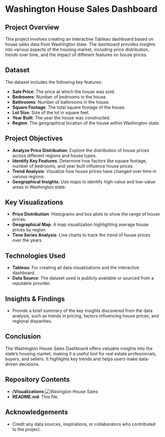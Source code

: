 # Washington House Sales Dashboard

## Project Overview
This project involves creating an interactive Tableau dashboard based on house sales data from Washington state. The dashboard provides insights into various aspects of the housing market, including price distribution, trends over time, and the impact of different features on house prices.

## Dataset
The dataset includes the following key features:
- **Sale Price**: The price at which the house was sold.
- **Bedrooms**: Number of bedrooms in the house.
- **Bathrooms**: Number of bathrooms in the house.
- **Square Footage**: The total square footage of the house.
- **Lot Size**: Size of the lot in square feet.
- **Year Built**: The year the house was constructed.
- **Region**: The geographical location of the house within Washington state.

## Project Objectives
- **Analyze Price Distribution**: Explore the distribution of house prices across different regions and house types.
- **Identify Key Features**: Determine how factors like square footage, number of bedrooms, and year built influence house prices.
- **Trend Analysis**: Visualize how house prices have changed over time in various regions.
- **Geographical Insights**: Use maps to identify high-value and low-value areas in Washington state.

## Key Visualizations
- **Price Distribution**: Histograms and box plots to show the range of house prices.
- **Geographical Map**: A map visualization highlighting average house prices by region.
- **Time Series Analysis**: Line charts to track the trend of house prices over the years.

## Technologies Used
- **Tableau**: For creating all data visualizations and the interactive dashboard.
- **Data Source**: The dataset used is publicly available or sourced from a reputable provider.

## Insights & Findings
- Provide a brief summary of the key insights discovered from the data analysis, such as trends in pricing, factors influencing house prices, and regional disparities.

## Conclusion
The Washington House Sales Dashboard offers valuable insights into the state’s housing market, making it a useful tool for real estate professionals, buyers, and sellers. It highlights key trends and helps users make data-driven decisions.

## Repository Contents
- **/Visualizations**:![Wasington House Sales](https://github.com/user-attachments/assets/b0e914cd-781f-4015-9b21-ac3033be064f)
- **README.md**: This file.

## Acknowledgements
- Credit any data sources, inspirations, or collaborators who contributed to the project.

